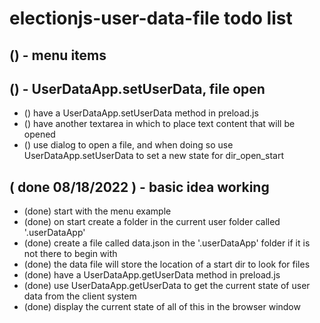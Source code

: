# electionjs-user-data-file todo list

## () - menu items

## () - UserDataApp.setUserData, file open
* () have a UserDataApp.setUserData method in preload.js
* () have another textarea in which to place text content that will be opened
* () use dialog to open a file, and when doing so use UserDataApp.setUserData to set a new state for dir_open_start

## ( done 08/18/2022 ) - basic idea working
* (done) start with the menu example
* (done) on start create a folder in the current user folder called '.userDataApp'
* (done) create a file called data.json in the '.userDataApp' folder if it is not there to begin with
* (done) the data file will store the location of a start dir to look for files
* (done) have a UserDataApp.getUserData method in preload.js
* (done) use UserDataApp.getUserData to get the current state of user data from the client system
* (done) display the current state of all of this in the browser window